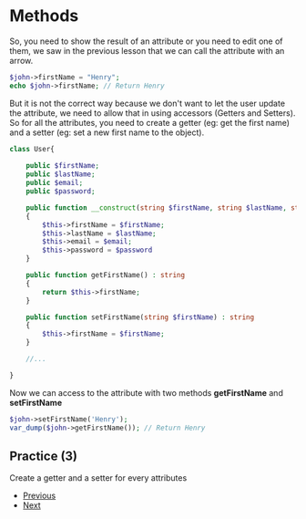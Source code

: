 # Methods 

So, you need to show the result of an attribute or you need to edit one of them, we saw in the previous lesson that we can call the attribute with an arrow.

```php
$john->firstName = "Henry";
echo $john->firstName; // Return Henry
```

But it is not the correct way because we don't want to let the user update the attribute, we need to allow that in using accessors (Getters and Setters). So for all the attributes, you need to create a getter (eg: get the first name) and a setter (eg: set a new first name to the object). 


```php
class User{
    
    public $firstName;
    public $lastName;
    public $email;
    public $password;

    public function __construct(string $firstName, string $lastName, string $email, string $password)
    {
        $this->firstName = $firstName; 
        $this->lastName = $lastName; 
        $this->email = $email;
        $this->password = $password
    }

    public function getFirstName() : string
    {
        return $this->firstName;
    }

    public function setFirstName(string $firstName) : string
    {
        $this->firstName = $firstName;
    }

    //...

}

```

Now we can access to the attribute with two methods **getFirstName** and **setFirstName**

```php
$john->setFirstName('Henry');
var_dump($john->getFirstName()); // Return Henry
```

## Practice (3)
Create a getter and a setter for every attributes

- [Previous](../02.construct/readme.md)
- [Next](../04.heritage/readme.md)